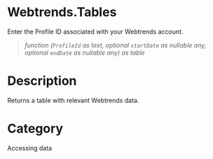﻿# Webtrends.Tables
Enter the Profile ID associated with your Webtrends account.
> _function (<code>ProfileId</code> as text, optional <code>startDate</code> as nullable any, optional <code>endDate</code> as nullable any) as table_
# Description 
Returns a table with relevant Webtrends data.
# Category 
Accessing data

